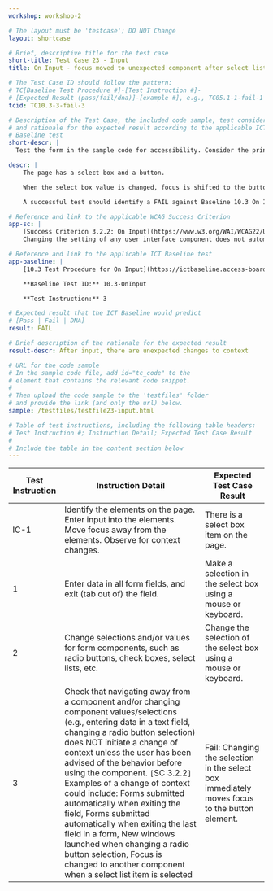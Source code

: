 ```yaml
---
workshop: workshop-2

# The layout must be 'testcase'; DO NOT Change
layout: shortcase

# Brief, descriptive title for the test case
short-title: Test Case 23 - Input
title: On Input - focus moved to unexpected component after select list item is selected

# The Test Case ID should follow the pattern:
# TC[Baseline Test Procedure #]-[Test Instruction #]-
# [Expected Result (pass/fail/dna)]-[example #], e.g., TC05.1-1-fail-1
tcid: TC10.3-3-fail-3

# Description of the Test Case, the included code sample, test considerations,
# and rationale for the expected result according to the applicable ICT
# Baseline test
short-descr: |
  Test the form in the sample code for accessibility. Consider the principles of Perceiveable, Operable, Understandable, and Robust as they relate to input form fields. In particular consider the applicable Success Criterion from the Web Content Accessibility Guidelines noted below.

descr: |
    The page has a select box and a button.

    When the select box value is changed, focus is shifted to the button.

    A successful test should identify a FAIL against Baseline 10.3 On Input.

# Reference and link to the applicable WCAG Success Criterion
app-sc: |
    [Success Criterion 3.2.2: On Input](https://www.w3.org/WAI/WCAG22/Understanding/on-input.html) - 
    Changing the setting of any user interface component does not automatically cause a change of context unless the user has been advised of the behavior before using the component.

# Reference and link to the applicable ICT Baseline test
app-baseline: |
    [10.3 Test Procedure for On Input](https://ictbaseline.access-board.gov/10Forms/#103-test-procedure-for-on-input)

    **Baseline Test ID:** 10.3-OnInput

    **Test Instruction:** 3

# Expected result that the ICT Baseline would predict
# [Pass | Fail | DNA]
result: FAIL

# Brief description of the rationale for the expected result
result-descr: After input, there are unexpected changes to context

# URL for the code sample
# In the sample code file, add id="tc_code" to the
# element that contains the relevant code snippet.
#
# Then upload the code sample to the 'testfiles' folder
# and provide the link (and only the url) below.
sample: /testfiles/testfile23-input.html

# Table of test instructions, including the following table headers:
# Test Instruction #; Instruction Detail; Expected Test Case Result
#
# Include the table in the content section below
---
```

| Test Instruction | Instruction Detail | Expected Test Case Result |
|------------------|--------------------|---------------------------|
| IC-1 | Identify the elements on the page. Enter input into the elements. Move focus away from the elements. Observe for context changes. | There is a select box item on the page. |
| 1 | Enter data in all form fields, and exit (tab out of) the field. | Make a selection in the select box using a mouse or keyboard. |
| 2 | Change selections and/or values for form components, such as radio buttons, check boxes, select lists, etc. | Change the selection of the select box using a mouse or keyboard. |
| 3 | Check that navigating away from a component and/or changing component values/selections (e.g., entering data in a text field, changing a radio button selection) does NOT initiate a change of context unless the user has been advised of the behavior before using the component. `[`SC 3.2.2`]` Examples of a change of context could include: Forms submitted automatically when exiting the field, Forms submitted automatically when exiting the last field in a form, New windows launched when changing a radio button selection, Focus is changed to another component when a select list item is selected | Fail: Changing the selection in the select box immediately moves focus to the button element. |
